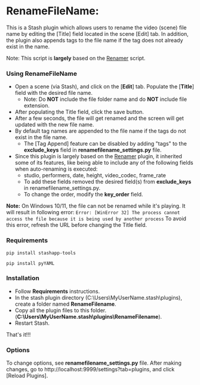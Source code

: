 # RenameFileName:
This is a Stash plugin which allows users to rename the video (scene) file name by editing the [Title] field located in the scene [Edit] tab.
In addition, the plugin also appends tags to the file name if the tag does not already exist in the name.

Note: This script is **largely** based on the [Renamer](https://github.com/Serechops/Serechops-Stash/tree/main/plugins/Renamer) script.

### Using RenameFileName
- Open a scene (via Stash), and click on the [**Edit**] tab. Populate the [**Title**] field with the desired file name. 
  - Note: Do **NOT** include the file folder name and do **NOT** include file extension. 
- After populating the Title field, click the save button.
- After a few seconds, the file will get renamed and the screen will get updated with the new file name.
- By default tag names are appended to the file name if the tags do not exist in the file name.
  - The [Tag Append] feature can be disabled by adding "tags" to the **exclude_keys** field in **renamefilename_settings.py** file.
- Since this plugin is largely based on the [Renamer](https://github.com/Serechops/Serechops-Stash/tree/main/plugins/Renamer) plugin, it inherited some of its features, like being able to include any of the following fields when auto-renaming is executed:
  - studio, performers, date, height, video_codec, frame_rate
  - To add these fields removed the desired field(s) from **exclude_keys** in renamefilename_settings.py.
  - To change the order, modify the **key_order** field.

**Note:** On Windows 10/11, the file can not be renamed while it's playing. It will result in following error:
`
Error: [WinError 32] The process cannot access the file because it is being used by another process
`
To avoid this error, refresh the URL before changing the Title field.

### Requirements
`pip install stashapp-tools`

`pip install pyYAML`

### Installation
- Follow **Requirements** instructions.
- In the stash plugin directory (C:\Users\MyUserName\.stash\plugins), create a folder named **RenameFilename**.
- Copy all the plugin files to this folder.(**C:\Users\MyUserName\.stash\plugins\RenameFilename**).
- Restart Stash.

That's it!!!

### Options
To change options, see **renamefilename_settings.py** file. After making changes, go to http://localhost:9999/settings?tab=plugins, and click [Reload Plugins].
